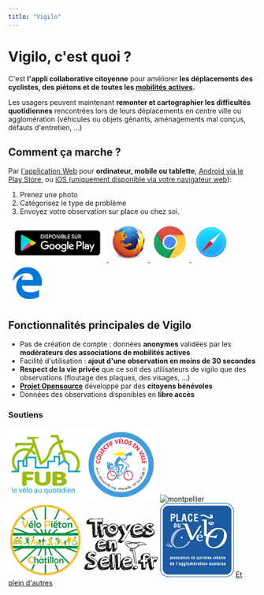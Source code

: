 ```yaml
---
title: "Vigilo"
---
```


# Vigilo, c'est quoi ?

C'est **l'appli collaborative citoyenne** pour améliorer **les déplacements des cyclistes, des
piétons et de toutes les [mobilités actives](https://fr.wikipedia.org/wiki/Mobilit%C3%A9_active).**

Les usagers peuvent maintenant **remonter et cartographier les difficultés quotidiennes**
rencontrées lors de leurs déplacements en centre ville ou agglomération (véhicules ou objets gênants,
aménagements mal conçus, défauts d'entretien, …)

## Comment ça marche ?
Par [l'application Web](https://app.vigilo.city/) pour **ordinateur, mobile ou tablette**, [Android via le Play Store](https://play.google.com/store/apps/details?id=com.velocite34.vigilo), ou [iOS (uniquement disponible via votre navigateur web](https://twitter.com/VigiloObsApp/status/1175391021066326016)):
<ol>
  <li>
    Prenez une photo
  </li>
  <li>
    Catégorisez le type de problème
  </li>
  <li>
   Envoyez votre observation sur place ou chez soi.
  </li>
</ol>
<a href="https://play.google.com/store/apps/details?id=com.velocite34.vigilo">
  <img src="/images/google-play-badge.png" width="200" style="display:initial; margin:0;" alt="google-play" />
</a>
 <a href="https://app.vigilo.city" title="L'application web">
  <img src="/images/firefox.png" width="70" style="display:initial; margin:5px;" alt="web" />
  <img src="/images/chrome.png" width="70" style="display:initial; margin:5px;" alt="web" />
  <img src="/images/safari.png" width="70" style="display:initial; margin:5px;" alt="web" />
  <img src="/images/edge.png" width="70" style="display:initial; margin:5px;" alt="web" />
</a>  

## Fonctionnalités principales de Vigilo
* Pas de création de compte : données **anonymes** validées par les **modérateurs des associations de mobilités actives**
* Facilité d'utilisation : **ajout d'une observation en moins de 30 secondes**
* **Respect de la vie privée** que ce soit des utilisateurs de vigilo que des observations (floutage des plaques, des visages, ...)
* **[Projet Opensource](https://github.com/jesuisundesdeux)** développé par des **citoyens bénévoles**
* Données des observations disponibles en **libre accès**

### Soutiens
<img src="/images/FUB.jpg" width="150" style="display:initial; margin:0;" alt="FUB" />
<img src="/images/velo-en-ville-marseille.png" width="150" style="display:initial; margin:0;"  alt="marseille" />
<img src="/images/logo-velocite-montpellier.png" width="250" style="display:initial; margin:0;"  alt="montpellier" />
<img src="/images/velo-pieton-chatillon.jpg" width="150" style="display:initial; margin:0;"  alt="chatillon" />
<img src="/images/troyes-en-selle.png" width="150" style="display:initial; margin:0;"  alt="troyes" />
<img src="/images/place_au_velo_nantes.png" width="150" style="display:initial; margin:0;"  alt="Nantes" />
<a href="villes">Et plein d'autres</a>
